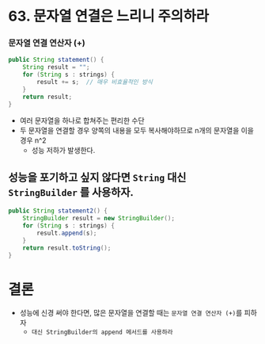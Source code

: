 # 63. 문자열 연결은 느리니 주의하라
### 문자열 연결 연산자 (+)
```java
public String statement() {
    String result = "";
    for (String s : strings) {
        result += s;  // 매우 비효율적인 방식
    }
    return result;
}
```
- 여러 문자열을 하나로 합쳐주는 편리한 수단
- 두 문자열을 연결할 경우 양쪽의 내용을 모두 복사해야하므로 n개의 문자열을 이을 경우 n^2
    - 성능 저하가 발생한다.

## 성능을 포기하고 싶지 않다면 `String` 대신 `StringBuilder` 를 사용하자.
```java
public String statement2() {
    StringBuilder result = new StringBuilder();
    for (String s : strings) {
        result.append(s);
    }
    return result.toString();
}
```

# 결론
- 성능에 신경 써야 한다면, 많은 문자열을 연결할 때는 `문자열 연결 연산자 (+)`를 피하자
    - `대신 StringBuilder의 append 메서드를 사용하라`

